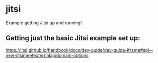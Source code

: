 # jitsi
Example getting Jitsi up and running!

## Getting just the basic Jitsi example set up:
https://jitsi.github.io/handbook/docs/dev-guide/dev-guide-iframe#api--new-jitsimeetexternalapidomain-options
